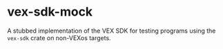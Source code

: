 # vex-sdk-mock

A stubbed implementation of the VEX SDK for testing programs using the `vex-sdk` crate on non-VEXos targets.